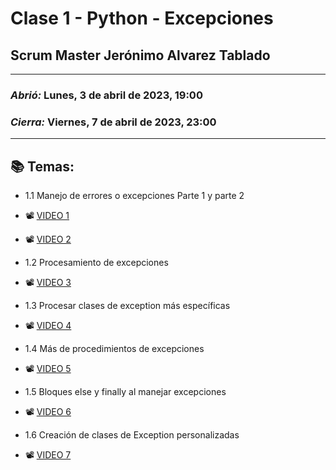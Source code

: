 # Clase 1 - Python - Excepciones
## Scrum Master Jerónimo Alvarez Tablado

---

### *Abrió:* Lunes, 3 de abril de 2023, 19:00
### *Cierra:* Viernes, 7 de abril de 2023, 23:00

---

## 📚 Temas:

- 1.1 Manejo de errores o excepciones Parte 1 y parte 2

- 📽 [VIDEO 1](https://frsrutneduar-my.sharepoint.com/personal/abetancud_frsr_utn_edu_ar/_layouts/15/stream.aspx?id=%2Fpersonal%2Fabetancud%5Ffrsr%5Futn%5Fedu%5Far%2FDocuments%2FPython%20Tercer%20Semestre%202023%2FClase%201%2FClase%201%20Parte%201%20Python%2Emp4&ga=1)

- 📽 [VIDEO 2](https://frsrutneduar-my.sharepoint.com/personal/abetancud_frsr_utn_edu_ar/_layouts/15/stream.aspx?id=%2Fpersonal%2Fabetancud%5Ffrsr%5Futn%5Fedu%5Far%2FDocuments%2FPython%20Tercer%20Semestre%202023%2FClase%201%2FClase%201%20Parte%202%20Python%2Emp4&ga=1)

- 1.2 Procesamiento de excepciones

- 📽 [VIDEO 3](https://frsrutneduar-my.sharepoint.com/personal/abetancud_frsr_utn_edu_ar/_layouts/15/stream.aspx?id=%2Fpersonal%2Fabetancud%5Ffrsr%5Futn%5Fedu%5Far%2FDocuments%2FPython%20Tercer%20Semestre%202023%2FClase%201%2FClase%201%20Parte%203%20Python%2Emp4&ga=1)

- 1.3 Procesar clases de exception más específicas

- 📽 [VIDEO 4](https://frsrutneduar-my.sharepoint.com/personal/abetancud_frsr_utn_edu_ar/_layouts/15/stream.aspx?id=%2Fpersonal%2Fabetancud%5Ffrsr%5Futn%5Fedu%5Far%2FDocuments%2FPython%20Tercer%20Semestre%202023%2FClase%201%2FClase%201%20Parte%204%20Python%2Emp4&ga=1)

- 1.4 Más de procedimientos de excepciones

- 📽 [VIDEO 5](https://frsrutneduar-my.sharepoint.com/personal/abetancud_frsr_utn_edu_ar/_layouts/15/stream.aspx?id=%2Fpersonal%2Fabetancud%5Ffrsr%5Futn%5Fedu%5Far%2FDocuments%2FPython%20Tercer%20Semestre%202023%2FClase%201%2FClase%201%20Parte%205%20Python%2Emp4&ga=1)

- 1.5 Bloques else y finally al manejar excepciones

- 📽 [VIDEO 6](https://frsrutneduar-my.sharepoint.com/personal/abetancud_frsr_utn_edu_ar/_layouts/15/stream.aspx?id=%2Fpersonal%2Fabetancud%5Ffrsr%5Futn%5Fedu%5Far%2FDocuments%2FPython%20Tercer%20Semestre%202023%2FClase%201%2FClase%201%20Parte%206%20Python%2Emp4&ga=1)

- 1.6 Creación de clases de Exception personalizadas

- 📽 [VIDEO 7](https://frsrutneduar-my.sharepoint.com/personal/abetancud_frsr_utn_edu_ar/_layouts/15/stream.aspx?id=%2Fpersonal%2Fabetancud%5Ffrsr%5Futn%5Fedu%5Far%2FDocuments%2FPython%20Tercer%20Semestre%202023%2FClase%201%2FClase%201%20Parte%207%20Python%2Emp4&ga=1)

<br>
